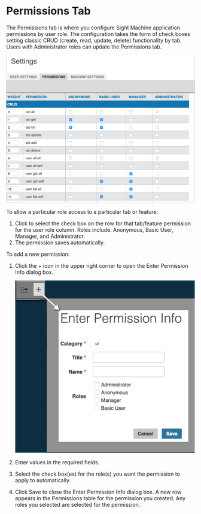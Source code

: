 # Permissions Tab

The Permissions tab is where you configure Sight Machine application permissions by user role. The configuration takes the form of check boxes setting classic CRUD (create, read, update, delete) functionality by tab. Users with Administrator roles can update the Permissions tab.

![](permissions.png)

 To allow a particular role access to a particular tab or feature:

 1. Click to select the check box on the row for that tab/feature permission for the user role column. Roles include: Anonymous, Basic User, Manager, and Administrator.
 2. The permission saves automatically.

To add a new permission:

1. Click the + icon in the upper right corner to open the Enter Permission Info dialog box.

   ![](permissionInfo1b.png)

3. Enter values in the required fields.
4. Select the check box(es) for the role(s) you want the permission to apply to automatically. 
5. Click Save to close the Enter Permission Info dialog box. A new row appears in the Permissions table for the permission you created. Any roles you selected are selected for the permission.